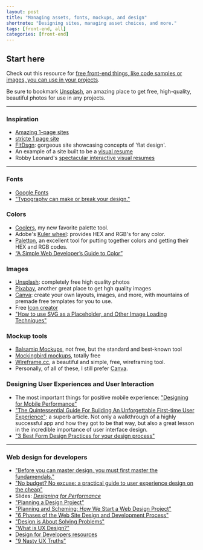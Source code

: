 ```yaml
---
layout: post
title: "Managing assets, fonts, mockups, and design"
shortnote: "Designing sites, managing asset choices, and more."
tags: [front-end, all]
categories: [front-end]
---
```


## Start here
Check out this resource for [free front-end things, like code samples or images, you can use in your projects](http://www.premiumpixels.com/).

Be sure to bookmark [Unsplash](https://unsplash.com/), an amazing place to get free, high-quality, beautiful photos for use in any projects.

<hr>

### Inspiration
* [Amazing 1-page sites](https://onepagelove.com/gallery/landing-page)
* [stricte 1 page site](https://stricte.io/#hello)
* [FltDsgn](https://www.fltdsgn.com/): gorgeous site showcasing concepts of 'flat design'.
* An example of a site built to be a [visual resume](http://www.pascalvangemert.nl/)
* Robby Leonard's [spectacular interactive visual resumes](https://www.rleonardi.com/)

<hr>

### Fonts
* [Google Fonts](https://www.google.com/fonts)
* ["Typography can make or break your design."](https://medium.freecodecamp.com/typography-can-make-your-design-or-break-it-7be710aadcfe)

### Colors
* [Coolers](https://coolors.co), my new favorite palette tool.
* Adobe's [Kuler wheel](https://color.adobe.com/create/color-wheel/): provides HEX and RGB's for any color.
* [Paletton](https://paletton.com/), an excellent tool for putting together colors and getting their HEX and RGB codes.
* [“A Simple Web Developer’s Guide to Color”](https://www.smashingmagazine.com/2016/04/web-developer-guide-color/)

### Images
* [Unsplash](https://unsplash.com/): completely free high quality photos
* [Pixabay](https://pixabay.com/), another  great place to get hgh quality images
* [Canva](https://www.canva.com/): create your own layouts, images, and more, with mountains of premade free templates for you to use.
* Free [Icon creator](https://iconsflow.com/)
* ["How to use SVG as a Placeholder, and Other Image Loading Techniques"](https://medium.freecodecamp.org/using-svg-as-placeholders-more-image-loading-techniques-bed1b810ab2c)

### Mockup tools
* [Balsamiq Mockups](https://balsamiq.com/products/mockups/), not free, but the standard and best-known tool
* [Mockingbird mockups](https://gomockingbird.com/home), totally free
* [Wireframe.cc](https://wireframe.cc/), a beautiful and simple, free, wireframing tool.
* Personally, of all of these, I still prefer [Canva](https://www.canva.com/).

### Designing User Experiences and User Interaction

* The most important things for positive mobile experience: ["Designing for Mobile Performance"](https://24ways.org/2017/designing-for-mobile-performance/)
* ["The Quintessential Guide For Building An Unforgettable First-time User Experience"](https://hackernoon.com/the-quintessential-guide-for-building-an-unforgettable-first-time-user-experience-19720a7447d2): a superb article. Not only a walkthrough of a highly successful app and how they got to be that way, but also a great lesson in the incredible importance of user interface design.
* ["3 Best Form Design Practices for your design process"](https://uxplanet.org/3-best-form-design-practices-for-your-design-process-383510b31613)

<hr>

### Web design for developers
* ["Before you can master design, you must first master the fundamendals."](https://medium.freecodecamp.com/before-you-can-master-design-you-must-first-master-the-fundamentals-1981a2af1fda)
* ["No budget? No excuse: a practical guide to user experience design on the cheap"](https://medium.freecodecamp.com/no-budget-no-excuse-heres-a-practical-guide-to-ux-on-the-cheap-9605c77ef55b#.d3k65zo2k)
* Slides: [*Designing for Performance*](https://speakerdeck.com/lara/designing-for-performance)
* ["Planning a Design Project"](https://webdesign.tutsplus.com/articles/planning-a-design-project--webdesign-13277)
* ["Planning and Scheming: How We Start a Web Design Project"](https://bigseadesign.com/web-design/planning-and-scheming-how-we-start-a-web-design-project)
* ["6 Phases of the Web Site Design and Development Process"](https://www.idesignstudios.com/web-design/phases-web-design-development-process/)
* ["Design is About Solving Problems"](https://www.smashingmagazine.com/2011/08/design-solving-problems/)
* ["What is UX Design?"](https://www.smashingmagazine.com/2010/10/what-is-user-experience-design-overview-tools-and-resources/)
* [Design for Developers resources](https://gist.github.com/jenmyers/7354863)
* ["9 Nasty UX Truths"](https://medium.com/radical-ux/nine-nasty-ux-truths-83b30ea94355#.grg4tkfyb)
